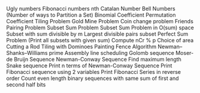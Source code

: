 Ugly numbers
Fibonacci numbers
nth Catalan Number
Bell Numbers (Number of ways to Partition a Set)
Binomial Coefficient
Permutation Coefficient
Tiling Problem
Gold Mine Problem
Coin change problem
Friends Pairing Problem
Subset Sum Problem
Subset Sum Problem in O(sum) space
Subset with sum divisible by m
Largest divisible pairs subset
Perfect Sum Problem (Print all subsets with given sum)
Compute nCr % p
Choice of area
Cutting a Rod
Tiling with Dominoes
Painting Fence Algorithm
Newman–Shanks–Williams prime
Assembly line scheduling
Golomb sequence
Moser-de Bruijn Sequence
Newman-Conway Sequence
Find maximum length Snake sequence
Print n terms of Newman-Conway Sequence
Print Fibonacci sequence using 2 variables
Print Fibonacci Series in reverse order
Count even length binary sequences with same sum of first and second half bits
